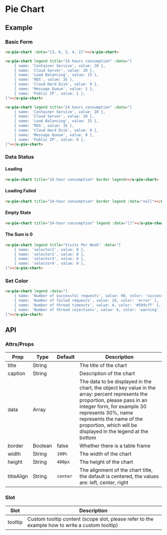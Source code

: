 # Pie Chart

## Example
### Basic Form

``` html
<u-pie-chart :data="[3, 6, 5, 4, 2]"></u-pie-chart>
```

``` html
<u-pie-chart legend title="24 hours consumption" :data="[
    { name: 'Container Service', value: 20 },
    { name: 'Cloud Server', value: 20 },
    { name: 'Load Balancing', value: 15 },
    { name: 'RDS', value: 35 },
    { name: 'Cloud Hard Disk', value: 9 },
    { name: 'Message Queue', value: 1 },
    { name: 'Public IP', value: 1 },
]"></u-pie-chart>
```

``` html
<u-pie-chart legend title="24 hours consumption" :data="[
    { name: 'Container Service', value: 20 },
    { name: 'Cloud Server', value: 20 },
    { name: 'Load Balancing', value: 15 },
    { name: 'RDS', value: 35 },
    { name: 'Cloud Hard Disk', value: 9 },
    { name: 'Message Queue', value: 0 },
    { name: 'Public IP', value: 0 },
]"></u-pie-chart>
```

### Data Status

#### Loading
``` html
<u-pie-chart title="24-hour consumption" border legend></u-pie-chart>
```

#### Loading Failed
``` html
<u-pie-chart title="24-hour consumption" border legend :data="null"></u-pie-chart>
```

#### Empty State
``` html
<u-pie-chart title="24-hour consumption" legend :data="[]"></u-pie-chart>
```

#### The Sum is 0

``` html
<u-pie-chart legend title="Visits Per Week" :data="[
    { name: 'selector1', value: 0 },
    { name: 'selector2', value: 0 },
    { name: 'selector3', value: 0 },
    { name: 'selector4', value: 0 },
]"></u-pie-chart>
```

### Set Color

``` html
<u-pie-chart legend :data="[
    { name: 'Number of successful requests', value: 90, color: 'success' },
    { name: 'Number of failed requests', value: 10, color: 'error' },
    { name: 'Number of thread timeouts', value: 4, color: '#5b9cff' },
    { name: 'Number of thread rejections', value: 6, color: 'warning' },
]"></u-pie-chart>
```

## API

### Attrs/Props

| Prop | Type | Default | Description |
| --------- | ---- | ------- | ----------- |
| title | String | | The title of the chart |
| caption | String | | Description of the chart |
| data | Array | | The data to be displayed in the chart, the object key value in the array: percent represents the proportion, please pass in an integer form, for example 30 represents 30%, name represents the name of the proportion, which will be displayed in the legend at the bottom |
| border | Boolean | false | Whether there is a table frame |
| width | String | `100%` | The width of the chart |
| height | String | `480px` | The height of the chart |
| titleAlign | String | `center` | The alignment of the chart title, the default is centered, the values   are: left, center, right |

### Slot

| Slot | Description |
| ---- | ----------- |
| tooltip | Custom tooltip content (scope slot, please refer to the example how to write a custom tooltip) |
